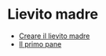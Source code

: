 # Lievito madre

- [Creare il lievito madre](creare_lievito_madre.md)
- [Il primo pane](il_primo_pane.md)
